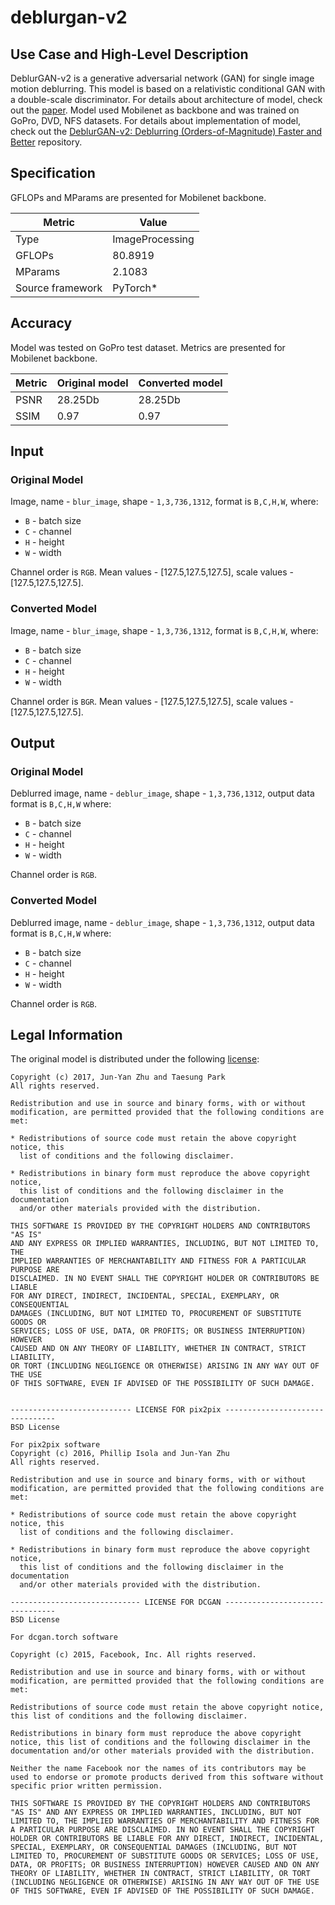 # deblurgan-v2

## Use Case and High-Level Description
DeblurGAN-v2 is a generative adversarial network (GAN) for single image motion deblurring.
This model is based on a relativistic conditional GAN with a double-scale discriminator.
For details about architecture of model, check out the [paper](https://arxiv.org/abs/1908.03826).
Model used Mobilenet as backbone and was trained on GoPro, DVD, NFS datasets.
For details about implementation of model,
check out the [DeblurGAN-v2: Deblurring (Orders-of-Magnitude) Faster and Better](https://github.com/VITA-Group/DeblurGANv2) repository.

## Specification

GFLOPs and MParams are presented for Mobilenet backbone.

| Metric            | Value           |
|-------------------|-----------------|
| Type              | ImageProcessing |
| GFLOPs            | 80.8919         |
| MParams           | 2.1083          |
| Source framework  | PyTorch\*       |

## Accuracy

Model was tested on GoPro test dataset. Metrics are presented for Mobilenet backbone.

| Metric | Original model | Converted model |
| ------ | -------------- | --------------- |
| PSNR   | 28.25Db        | 28.25Db         |
| SSIM   | 0.97           | 0.97            |

## Input

### Original Model

Image, name - `blur_image`,  shape - `1,3,736,1312`, format is `B,C,H,W`, where:

- `B` - batch size
- `C` - channel
- `H` - height
- `W` - width

Channel order is `RGB`. Mean values - [127.5,127.5,127.5], scale values - [127.5,127.5,127.5].

### Converted Model

Image, name - `blur_image`,  shape - `1,3,736,1312`, format is `B,C,H,W`, where:

- `B` - batch size
- `C` - channel
- `H` - height
- `W` - width

Channel order is `BGR`. Mean values - [127.5,127.5,127.5], scale values - [127.5,127.5,127.5].

## Output

### Original Model

Deblurred image, name - `deblur_image`,  shape - `1,3,736,1312`, output data format is `B,C,H,W` where:

- `B` - batch size
- `C` - channel
- `H` - height
- `W` - width

Channel order is `RGB`.

### Converted Model

Deblurred image, name - `deblur_image`,  shape - `1,3,736,1312`, output data format is `B,C,H,W` where:

- `B` - batch size
- `C` - channel
- `H` - height
- `W` - width

Channel order is `RGB`.

## Legal Information

The original model is distributed under the following
[license](https://raw.githubusercontent.com/VITA-Group/DeblurGANv2/master/LICENSE):

```
Copyright (c) 2017, Jun-Yan Zhu and Taesung Park
All rights reserved.

Redistribution and use in source and binary forms, with or without
modification, are permitted provided that the following conditions are met:

* Redistributions of source code must retain the above copyright notice, this
  list of conditions and the following disclaimer.

* Redistributions in binary form must reproduce the above copyright notice,
  this list of conditions and the following disclaimer in the documentation
  and/or other materials provided with the distribution.

THIS SOFTWARE IS PROVIDED BY THE COPYRIGHT HOLDERS AND CONTRIBUTORS "AS IS"
AND ANY EXPRESS OR IMPLIED WARRANTIES, INCLUDING, BUT NOT LIMITED TO, THE
IMPLIED WARRANTIES OF MERCHANTABILITY AND FITNESS FOR A PARTICULAR PURPOSE ARE
DISCLAIMED. IN NO EVENT SHALL THE COPYRIGHT HOLDER OR CONTRIBUTORS BE LIABLE
FOR ANY DIRECT, INDIRECT, INCIDENTAL, SPECIAL, EXEMPLARY, OR CONSEQUENTIAL
DAMAGES (INCLUDING, BUT NOT LIMITED TO, PROCUREMENT OF SUBSTITUTE GOODS OR
SERVICES; LOSS OF USE, DATA, OR PROFITS; OR BUSINESS INTERRUPTION) HOWEVER
CAUSED AND ON ANY THEORY OF LIABILITY, WHETHER IN CONTRACT, STRICT LIABILITY,
OR TORT (INCLUDING NEGLIGENCE OR OTHERWISE) ARISING IN ANY WAY OUT OF THE USE
OF THIS SOFTWARE, EVEN IF ADVISED OF THE POSSIBILITY OF SUCH DAMAGE.


--------------------------- LICENSE FOR pix2pix --------------------------------
BSD License

For pix2pix software
Copyright (c) 2016, Phillip Isola and Jun-Yan Zhu
All rights reserved.

Redistribution and use in source and binary forms, with or without
modification, are permitted provided that the following conditions are met:

* Redistributions of source code must retain the above copyright notice, this
  list of conditions and the following disclaimer.

* Redistributions in binary form must reproduce the above copyright notice,
  this list of conditions and the following disclaimer in the documentation
  and/or other materials provided with the distribution.

----------------------------- LICENSE FOR DCGAN --------------------------------
BSD License

For dcgan.torch software

Copyright (c) 2015, Facebook, Inc. All rights reserved.

Redistribution and use in source and binary forms, with or without modification, are permitted provided that the following conditions are met:

Redistributions of source code must retain the above copyright notice, this list of conditions and the following disclaimer.

Redistributions in binary form must reproduce the above copyright notice, this list of conditions and the following disclaimer in the documentation and/or other materials provided with the distribution.

Neither the name Facebook nor the names of its contributors may be used to endorse or promote products derived from this software without specific prior written permission.

THIS SOFTWARE IS PROVIDED BY THE COPYRIGHT HOLDERS AND CONTRIBUTORS "AS IS" AND ANY EXPRESS OR IMPLIED WARRANTIES, INCLUDING, BUT NOT LIMITED TO, THE IMPLIED WARRANTIES OF MERCHANTABILITY AND FITNESS FOR A PARTICULAR PURPOSE ARE DISCLAIMED. IN NO EVENT SHALL THE COPYRIGHT HOLDER OR CONTRIBUTORS BE LIABLE FOR ANY DIRECT, INDIRECT, INCIDENTAL, SPECIAL, EXEMPLARY, OR CONSEQUENTIAL DAMAGES (INCLUDING, BUT NOT LIMITED TO, PROCUREMENT OF SUBSTITUTE GOODS OR SERVICES; LOSS OF USE, DATA, OR PROFITS; OR BUSINESS INTERRUPTION) HOWEVER CAUSED AND ON ANY THEORY OF LIABILITY, WHETHER IN CONTRACT, STRICT LIABILITY, OR TORT (INCLUDING NEGLIGENCE OR OTHERWISE) ARISING IN ANY WAY OUT OF THE USE OF THIS SOFTWARE, EVEN IF ADVISED OF THE POSSIBILITY OF SUCH DAMAGE.
```
